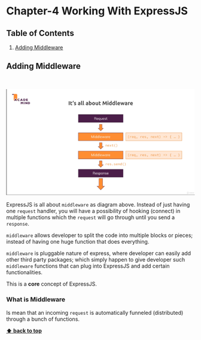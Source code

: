 # Chapter-4 Working With ExpressJS

## Table of Contents
1. [Adding Middleware](#adding-middleware)


## Adding Middleware
<br />

![chapter-4-1.png](./images/chapter-4-1.png "All about Middleware")

ExpressJS is all about `middleware` as diagram above. Instead of just having one
`request` handler, you will have a possibility of hooking (connect) in multiple
functions which the `request` will go through until you send a `response`.

`middleware` allows developer to split the code into multiple blocks or pieces;
instead of having one huge function that does everything.

`middleware` is pluggable nature of express, where developer can easily add
other third party packages; which simply happen to give developer such
`middleware` functions that can plug into ExpressJS and add certain
functionalities.

This is a **core** concept of ExpressJS.

### What is Middleware

Is mean that an incoming `request` is automatically funneled (distributed)
through a bunch of functions.




**[⬆ back to top](#table-of-contents)**
<br/>
<br/>
